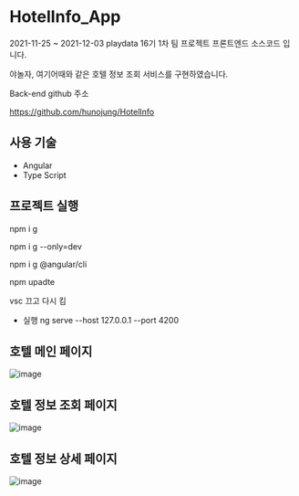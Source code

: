 # HotelInfo_App

2021-11-25 ~ 2021-12-03 playdata 16기 1차 팀 프로젝트 프론트엔드 소스코드 입니다.

야놀자, 여기어때와 같은 호텔 정보 조회 서비스를 구현하였습니다.

Back-end github 주소

https://github.com/hunojung/HotelInfo

## 사용 기술

- Angular
- Type Script

## 프로젝트 실행

npm i g

npm i g --only=dev

npm i g @angular/cli

npm upadte

vsc 끄고 다시 킴

- 실행
ng serve --host 127.0.0.1 --port 4200

## 호텔 메인 페이지
![image](https://user-images.githubusercontent.com/78013523/147844925-91f2598f-c9b2-4606-90b2-675ac17fcc47.png)

## 호텔 정보 조회 페이지
![image](https://user-images.githubusercontent.com/78013523/147844928-241c8fbb-df54-42cd-bfa3-41114394e3e5.png)

## 호텔 정보 상세 페이지
![image](https://user-images.githubusercontent.com/78013523/147844933-c0950f22-2d32-4c8d-9d0a-ed9c32a3249c.png)

